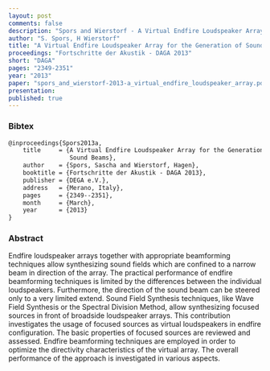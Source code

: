 ```yaml
---
layout: post
comments: false
description: "Spors and Wierstorf - A Virtual Endfire Loudspeaker Array for the Generation of Sound Beams"
author: "S. Spors, H Wierstorf"
title: "A Virtual Endfire Loudspeaker Array for the Generation of Sound Beams"
proceedings: "Fortschritte der Akustik - DAGA 2013"
short: "DAGA"
pages: "2349-2351"
year: "2013"
paper: "spors_and_wierstorf-2013-a_virtual_endfire_loudspeaker_array.pdf"
presentation: 
published: true
---
```


### Bibtex

```latex
@inproceedings{Spors2013a,
    title     = {A Virtual Endfire Loudspeaker Array for the Generation of
                 Sound Beams},
    author    = {Spors, Sascha and Wierstorf, Hagen},
    booktitle = {Fortschritte der Akustik - DAGA 2013},
    publisher = {DEGA e.V.},
    address   = {Merano, Italy},
    pages     = {2349--2351},
    month     = {March},
    year      = {2013}
}
```

### Abstract

Endfire loudspeaker arrays together with appropriate beamforming techniques
allow synthesizing sound fields which are confined to a narrow beam in direction
of the array. The practical performance of endfire beamforming techniques is
limited by the differences between the individual loudspeakers. Furthermore, the
direction of the sound beam can be steered only to a very limited extend. Sound
Field Synthesis techniques, like Wave Field Synthesis or the Spectral Division
Method, allow synthesizing focused sources in front of broadside loudspeaker
arrays. This contribution investigates the usage of focused sources as virtual
loudspeakers in endfire configuration. The basic properties of focused sources
are reviewed and assessed. Endfire beamforming techniques are employed in order
to optimize the directivity characteristics of the virtual array. The overall
performance of the approach is investigated in various aspects.
